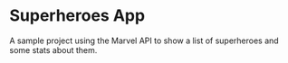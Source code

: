 # Superheroes App

A sample project using the Marvel API to show a list of superheroes and some stats about them.